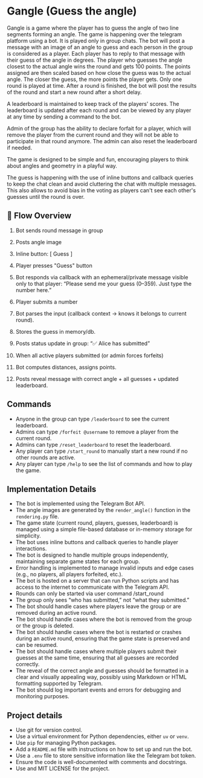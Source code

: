 # Gangle (Guess the angle)

Gangle is a game where the player has to guess the angle of two line segments forming an angle.
The game is happening over the telegram platform using a bot. It is played only in group chats.
The bot will post a message with an image of an angle to guess and each person in the group is considered as a player. Each player has to reply to that message with their guess of the angle in degrees.
The player who guesses the angle closest to the actual angle wins the round and gets 100 points. The points assigned are then scaled based on how close the guess was to the actual angle. The closer the guess, the more points the player gets.
Only one round is played at time. After a round is finished, the bot will post the results of the round and start a new round after a short delay.

A leaderboard is maintained to keep track of the players' scores. The leaderboard is updated after each round and can be viewed by any player at any time by sending a command to the bot.

Admin of the group has the ability to declare forfait for a player, which will remove the player from the current round and they will not be able to participate in that round anymore. The admin can also reset the leaderboard if needed.

The game is designed to be simple and fun, encouraging players to think about angles and geometry in a playful way.

The guess is happening with the use of inline buttons and callback queries to keep the chat clean and avoid cluttering the chat with multiple messages. This also allows to avoid bias in the voting as 
players can't see each other's guesses until the round is over.

## 🔧 Flow Overview

1. Bot sends round message in group

2. Posts angle image

3. Inline button: [ Guess ]

4. Player presses "Guess" button

5. Bot responds via callback with an ephemeral/private message visible only to that player:
“Please send me your guess (0–359). Just type the number here.”

6. Player submits a number

7. Bot parses the input (callback context → knows it belongs to current round).

8. Stores the guess in memory/db.

9. Posts status update in group:
“✅ Alice has submitted”

10. When all active players submitted (or admin forces forfeits)

11. Bot computes distances, assigns points.

12. Posts reveal message with correct angle + all guesses + updated leaderboard.


## Commands

- Anyone in the group can type `/leaderboard` to see the current leaderboard.
- Admins can type `/forfeit @username` to remove a player from the current round.
- Admins can type `/reset_leaderboard` to reset the leaderboard.
- Any player can type `/start_round` to manually start a new round if no other rounds are active.
- Any player can type `/help` to see the list of commands and how to play the game.


## Implementation Details
- The bot is implemented using the Telegram Bot API.
- The angle images are generated by the `render_angle()` function in the `rendering.py` file.
- The game state (current round, players, guesses, leaderboard) is managed using a simple file-based database or in-memory storage for simplicity.
- The bot uses inline buttons and callback queries to handle player interactions.
- The bot is designed to handle multiple groups independently, maintaining separate game states for each group.
- Error handling is implemented to manage invalid inputs and edge cases (e.g., no players, all players forfeited, etc.).
- The bot is hosted on a server that can run Python scripts and has access to the internet to communicate with the Telegram API.
- Rounds can only be started via user command /start_round
- The group only sees “who has submitted,” not “what they submitted.”
- The bot should handle cases where players leave the group or are removed during an active round.
- The bot should handle cases where the bot is removed from the group or the group is deleted.
- The bot should handle cases where the bot is restarted or crashes during an active round, ensuring that the game state is preserved and can be resumed.
- The bot should handle cases where multiple players submit their guesses at the same time, ensuring that all guesses are recorded correctly.
- The reveal of the correct angle and guesses should be formatted in a clear and visually appealing way, possibly using Markdown or HTML formatting supported by Telegram.
- The bot should log important events and errors for debugging and monitoring purposes.

## Project details
- Use git for version control.
- Use a virtual environment for Python dependencies, either `uv` or `venv`.
- Use `pip` for managing Python packages.
- Add a `README.md` file with instructions on how to set up and run the bot.
- Use a `.env` file to store sensitive information like the Telegram bot token.
- Ensure the code is well-documented with comments and docstrings.
- Use and MIT LICENSE for the project.